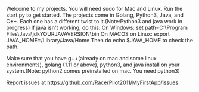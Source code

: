 Welcome to my projects. You will need sudo for Mac and Linux. Run the start.py to get started. The projects come in Golang, Python3, Java, and C++. Each one has a different twist to it.(Note:Python3 and java work in progress) If java isn't working, do this:
On Windows:
set path=C:\Program Files\Java\jdkYOURJAVAVERSION\bin
On MACOS on Linux:
export JAVA_HOME=/Library/Java/Home
Then do echo $JAVA_HOME to check the path.

Make sure that you have g++(already on mac and some linux environments), golang (1.11 or above), python3, and java install on your system.(Note: python2 comes preinstalled on mac. You need python3)

Report issues at https://github.com/RacerPilot2011/MyFirstApp/issues
